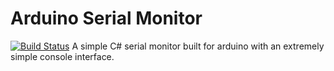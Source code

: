 # Arduino Serial Monitor
[![Build Status](https://travis-ci.org/phonicmouse/ArduinoSerialMonitor.svg?branch=master)](https://travis-ci.org/phonicmouse/ArduinoSerialMonitor)
A simple C# serial monitor built for arduino with an extremely simple console interface.
